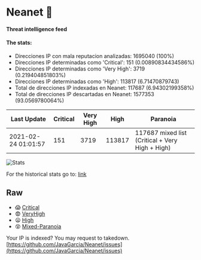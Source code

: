 # Neanet :hocho:
#### Threat intelligence feed
#### The stats:

- Direcciones IP con mala reputacion analizadas: 1695040 (100%)
- Direcciones IP determinadas como 'Critical':  151 (0.00890834434586%)
- Direcciones IP determinadas como 'Very High':  3719 (0.219404851803%)
- Direcciones IP determinadas como 'High':  113817 (6.71470879743)
- Total de direcciones IP indexadas en Neanet:  117687 (6.94302199358%)
- Total de direcciones IP descartadas en Neanet:  1577353 (93.0569780064%)

| Last Update | Critical | Very High | High | Paranoia |
| --- | --- | --- | --- | --- |
| 2021-02-24 01:01:57 | 151 | 3719 | 113817 | 117687 mixed list (Critical + Very High + High)|

![Stats](https://docs.google.com/spreadsheets/d/e/2PACX-1vSnaNMIXVabIpDJjufMlzH7poXnshF3mgd8Is1g9ytUEzVsP5my4Trn8f-xkoLLQ38xpL3HtmUexLo6/pubchart?oid=501124687&format=image)

For the historical stats go to: [link](/stats.csv)
## Raw
- :scream: [Critical](https://raw.githubusercontent.com/JavaGarcia/Neanet/master/blacklists/neanet_critical.txt)
- :fearful: [VeryHigh](https://raw.githubusercontent.com/JavaGarcia/Neanet/master/blacklists/neanet_veryHigh.txtt)
- :frowning: [High](https://raw.githubusercontent.com/JavaGarcia/Neanet/master/blacklists/neanet_high.txt)
- :dizzy_face: [Mixed-Paranoia](https://raw.githubusercontent.com/JavaGarcia/Neanet/master/blacklists/neanet_all.txt)


Your IP is indexed? You may request to takedown. [https://github.com/JavaGarcia/Neanet/issues](https://github.com/JavaGarcia/Neanet/issues)

































































































































































































































































































































































































































































































































































































































































































































































































































































































































































































































































































































































































































































































































































































































































































































































































































































































































































































































































































































































































































































































































































































































































































































































































































































































































































































































































































































































































































































































































































































































































































































































































































































































































































































































































































































































































































































































































































































































































































































































































































































































































































































































































































































































































































































































































































































